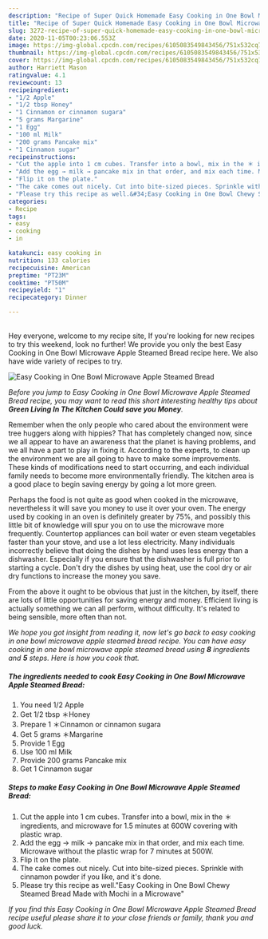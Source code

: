```yaml
---
description: "Recipe of Super Quick Homemade Easy Cooking in One Bowl Microwave Apple Steamed Bread"
title: "Recipe of Super Quick Homemade Easy Cooking in One Bowl Microwave Apple Steamed Bread"
slug: 3272-recipe-of-super-quick-homemade-easy-cooking-in-one-bowl-microwave-apple-steamed-bread
date: 2020-11-05T00:23:06.553Z
image: https://img-global.cpcdn.com/recipes/6105083549843456/751x532cq70/easy-cooking-in-one-bowl-microwave-apple-steamed-bread-recipe-main-photo.jpg
thumbnail: https://img-global.cpcdn.com/recipes/6105083549843456/751x532cq70/easy-cooking-in-one-bowl-microwave-apple-steamed-bread-recipe-main-photo.jpg
cover: https://img-global.cpcdn.com/recipes/6105083549843456/751x532cq70/easy-cooking-in-one-bowl-microwave-apple-steamed-bread-recipe-main-photo.jpg
author: Harriett Mason
ratingvalue: 4.1
reviewcount: 13
recipeingredient:
- "1/2 Apple"
- "1/2 tbsp Honey"
- "1 Cinnamon or cinnamon sugara"
- "5 grams Margarine"
- "1 Egg"
- "100 ml Milk"
- "200 grams Pancake mix"
- "1 Cinnamon sugar"
recipeinstructions:
- "Cut the apple into 1 cm cubes. Transfer into a bowl, mix in the ＊ ingredients, and microwave for 1.5 minutes at 600W covering with plastic wrap."
- "Add the egg → milk → pancake mix in that order, and mix each time. Microwave without the plastic wrap for 7 minutes at 500W."
- "Flip it on the plate."
- "The cake comes out nicely. Cut into bite-sized pieces. Sprinkle with cinnamon powder if you like, and it&#39;s done."
- "Please try this recipe as well.&#34;Easy Cooking in One Bowl Chewy Steamed Bread Made with Mochi in a Microwave&#34;"
categories:
- Recipe
tags:
- easy
- cooking
- in

katakunci: easy cooking in 
nutrition: 133 calories
recipecuisine: American
preptime: "PT23M"
cooktime: "PT50M"
recipeyield: "1"
recipecategory: Dinner

---
```

<br>
Hey everyone, welcome to my recipe site, If you're looking for new recipes to try this weekend, look no further! We provide you only the best Easy Cooking in One Bowl Microwave Apple Steamed Bread recipe here. We also have wide variety of recipes to try.
<br>


![Easy Cooking in One Bowl Microwave Apple Steamed Bread](https://img-global.cpcdn.com/recipes/6105083549843456/751x532cq70/easy-cooking-in-one-bowl-microwave-apple-steamed-bread-recipe-main-photo.jpg)

<i>Before you jump to Easy Cooking in One Bowl Microwave Apple Steamed Bread recipe, you may want to read this short interesting healthy tips about 
<strong>Green Living In The Kitchen Could save you Money</strong>.</i>
</br>

Remember when the only people who cared about the environment were tree huggers along with hippies? That has completely changed now, since we all appear to have an awareness that the planet is having problems, and we all have a part to play in fixing it. According to the experts, to clean up the environment we are all going to have to make some improvements. These kinds of modifications need to start occurring, and each individual family needs to become more environmentally friendly. The kitchen area is a good place to begin saving energy by going a lot more green.

Perhaps the food is not quite as good when cooked in the microwave, nevertheless it will save you money to use it over your oven. The energy used by cooking in an oven is definitely greater by 75%, and possibly this little bit of knowledge will spur you on to use the microwave more frequently. Countertop appliances can boil water or even steam vegetables faster than your stove, and use a lot less electricity. Many individuals incorrectly believe that doing the dishes by hand uses less energy than a dishwasher. Especially if you ensure that the dishwasher is full prior to starting a cycle. Don't dry the dishes by using heat, use the cool dry or air dry functions to increase the money you save.

From the above it ought to be obvious that just in the kitchen, by itself, there are lots of little opportunities for saving energy and money. Efficient living is actually something we can all perform, without difficulty. It's related to being sensible, more often than not.


<i>We hope you got insight from reading it, now let's go back to easy cooking in one bowl microwave apple steamed bread recipe. You can have easy cooking in one bowl microwave apple steamed bread using <strong>8</strong> ingredients and <strong>5</strong> steps. Here is how you cook that.
</i>

##### The ingredients needed to cook Easy Cooking in One Bowl Microwave Apple Steamed Bread:

1. You need 1/2 Apple
1. Get 1/2 tbsp ＊Honey
1. Prepare 1 ＊Cinnamon or cinnamon sugara
1. Get 5 grams ＊Margarine
1. Provide 1 Egg
1. Use 100 ml Milk
1. Provide 200 grams Pancake mix
1. Get 1 Cinnamon sugar


##### Steps to make Easy Cooking in One Bowl Microwave Apple Steamed Bread:

1. Cut the apple into 1 cm cubes. Transfer into a bowl, mix in the ＊ ingredients, and microwave for 1.5 minutes at 600W covering with plastic wrap.
1. Add the egg → milk → pancake mix in that order, and mix each time. Microwave without the plastic wrap for 7 minutes at 500W.
1. Flip it on the plate.
1. The cake comes out nicely. Cut into bite-sized pieces. Sprinkle with cinnamon powder if you like, and it&#39;s done.
1. Please try this recipe as well.&#34;Easy Cooking in One Bowl Chewy Steamed Bread Made with Mochi in a Microwave&#34;


<i>If you find this Easy Cooking in One Bowl Microwave Apple Steamed Bread recipe useful please share it to your close friends or family, thank you and good luck.</i>
